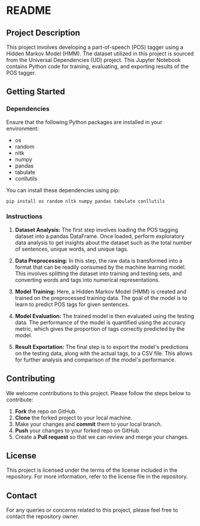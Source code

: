 # README

## Project Description

This project involves developing a part-of-speech (POS) tagger using a Hidden Markov Model (HMM). The dataset utilized in this project is sourced from the Universal Dependencies (UD) project. This Jupyter Notebook contains Python code for training, evaluating, and exporting results of the POS tagger. 

## Getting Started

### Dependencies

Ensure that the following Python packages are installed in your environment:

- os
- random
- nltk
- numpy
- pandas
- tabulate
- conllutils

You can install these dependencies using pip:

```bash
pip install os random nltk numpy pandas tabulate conllutils
```

### Instructions

1. **Dataset Analysis:** The first step involves loading the POS tagging dataset into a pandas DataFrame. Once loaded, perform exploratory data analysis to get insights about the dataset such as the total number of sentences, unique words, and unique tags.

2. **Data Preprocessing:** In this step, the raw data is transformed into a format that can be readily consumed by the machine learning model. This involves splitting the dataset into training and testing sets, and converting words and tags into numerical representations.

3. **Model Training:** Here, a Hidden Markov Model (HMM) is created and trained on the preprocessed training data. The goal of the model is to learn to predict POS tags for given sentences.

4. **Model Evaluation:** The trained model is then evaluated using the testing data. The performance of the model is quantified using the accuracy metric, which gives the proportion of tags correctly predicted by the model.

5. **Result Exportation:** The final step is to export the model's predictions on the testing data, along with the actual tags, to a CSV file. This allows for further analysis and comparison of the model's performance.

## Contributing

We welcome contributions to this project. Please follow the steps below to contribute:

1. **Fork** the repo on GitHub.
2. **Clone** the forked project to your local machine.
3. Make your changes and **commit** them to your local branch.
4. **Push** your changes to your forked repo on GitHub.
5. Create a **Pull request** so that we can review and merge your changes.

## License

This project is licensed under the terms of the license included in the repository. For more information, refer to the license file in the repository.

## Contact

For any queries or concerns related to this project, please feel free to contact the repository owner.
